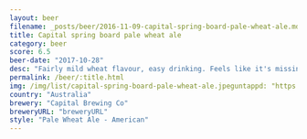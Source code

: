 ```yaml
---
layout: beer
filename: _posts/beer/2016-11-09-capital-spring-board-pale-wheat-ale.md
title: Capital spring board pale wheat ale
category: beer
score: 6.5
beer-date: "2017-10-28"
desc: "Fairly mild wheat flavour, easy drinking. Feels like it's missing something"
permalink: /beer/:title.html
img: /img/list/capital-spring-board-pale-wheat-ale.jpeguntappd: "https://untappd.com/b/capital-brewing-co-spring-board/1729062"
country: "Australia"
brewery: "Capital Brewing Co"
breweryURL: "breweryURL"
style: "Pale Wheat Ale - American"
---
```

